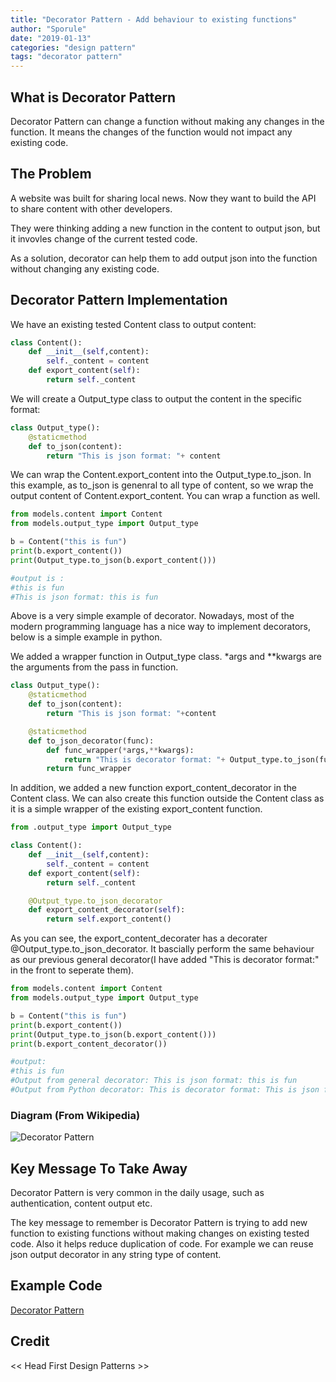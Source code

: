```yaml
---
title: "Decorator Pattern - Add behaviour to existing functions"
author: "Sporule"
date: "2019-01-13"
categories: "design pattern"
tags: "decorator pattern"
---
```


## What is Decorator Pattern

Decorator Pattern can change a function without making any changes in the function. It means the changes of the function would not impact any existing code.

## The Problem

A website was built for sharing local news. Now they want to build the API to share content with other developers.

They were thinking adding a new function in the content to output json, but it invovles change of the current tested code.

As a solution, decorator can help them to add output json into the function without changing any existing code.

## Decorator Pattern Implementation

We have an existing tested Content class to output content:

```python
class Content():
    def __init__(self,content):
        self._content = content
    def export_content(self):
        return self._content
```

We will create a Output_type class to output the content in the specific format:

```python
class Output_type():
    @staticmethod
    def to_json(content):
        return "This is json format: "+ content
```

We can wrap the Content.export_content into the Output_type.to_json. In this example, as to_json is genenral to all type of content, so we wrap the output content of Content.export_content. You can wrap a function as well.

```python
from models.content import Content
from models.output_type import Output_type

b = Content("this is fun")
print(b.export_content())
print(Output_type.to_json(b.export_content()))

#output is :
#this is fun
#This is json format: this is fun
```

Above is a very simple example of decorator. Nowadays, most of the modern programming language has a nice way to implement decorators, below is a simple example in python.

We added a wrapper function in Output_type class. *args and **kwargs are the arguments from the pass in function.

```python
class Output_type():
    @staticmethod
    def to_json(content):
        return "This is json format: "+content

    @staticmethod
    def to_json_decorator(func):
        def func_wrapper(*args,**kwargs):
            return "This is decorator format: "+ Output_type.to_json(func(*args,**kwargs))
        return func_wrapper
```

In addition, we added a new function export_content_decorator in the Content class. We can also create this function outside the Content class as it is a simple wrapper of the existing export_content function.

```python
from .output_type import Output_type  

class Content():
    def __init__(self,content):
        self._content = content
    def export_content(self):
        return self._content

    @Output_type.to_json_decorator
    def export_content_decorator(self):
        return self.export_content()
```

As you can see, the export_content_decorater has a decorater @Output_type.to_json_decorator. It bascially perform the same behaviour as our previous general decorator(I have added "This is decorator format:" in the front to seperate them).

```python
from models.content import Content
from models.output_type import Output_type

b = Content("this is fun")
print(b.export_content())
print(Output_type.to_json(b.export_content()))
print(b.export_content_decorator())

#output:
#this is fun
#Output from general decorator: This is json format: this is fun
#Output from Python decorator: This is decorator format: This is json format: this is fun
```

### Diagram (From Wikipedia)

![Decorator Pattern](https://upload.wikimedia.org/wikipedia/commons/thumb/e/e9/Decorator_UML_class_diagram.svg/400px-Decorator_UML_class_diagram.svg.png)

## Key Message To Take Away

Decorator Pattern is very common in the daily usage, such as authentication, content output etc.

The key message to remember is Decorator Pattern is trying to add new function to existing functions without making changes on existing tested code. Also it helps reduce duplication of code. For example we can reuse json output decorator in any string type of content.

## Example Code

[Decorator Pattern](https://github.com/Hao-Luo/DesignPattern/tree/master/DecoratorPattern)

## Credit

<< Head First Design Patterns >>
